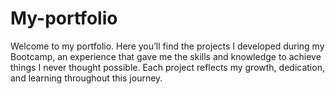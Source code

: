 # My-portfolio
Welcome to my portfolio. Here you’ll find the projects I developed during my Bootcamp, an experience that gave me the skills and knowledge to achieve things I never thought possible. Each project reflects my growth, dedication, and learning throughout this journey.
